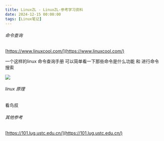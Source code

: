 ```yaml
---
title: LinuxZL - LinuxZL-参考学习资料
date: 2024-12-15 00:00:00
tags: [Linux笔记]
---
```

###### 命令查询

 [https://www.linuxcool.com/](https://www.linuxcool.com/)

一个这样的linux 命令查询手册    可以简单看一下那些命令是什么功能   和 进行命令搜索

![](https://cdn.nlark.com/yuque/0/2024/png/39116304/1729304321181-37cb10b7-6fda-4693-9927-e5cb4a8d2132.png)

###### linux 原理

看鸟叔

###### 其他参考

[https://101.lug.ustc.edu.cn/](https://101.lug.ustc.edu.cn/)
